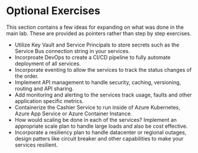 # Optional Exercises
This section contains a few ideas for expanding on what was done in the main lab. These are provided as pointers rather than step by step exercises.

* Utilize Key Vault and Service Principals to store secrets such as the Service Bus connection string in your services.
* Incorproate DevOps to create a CI/CD pipeline to fully automate deployment of all services.
* Incorporate eventing to allow the services to track the status changes of the order.
* Implement API management to handle security, caching, versioning, routing and API sharing. 
* Add monitoring and alerting to the services track usage, faults and other application specific metrics.
* Containerize the Cashier Service to run inside of Azure Kubernetes, Azure App Service or Azure Container Instance.
* How would scaling be done in each of the services?  Implement an appropriate scale plan to handle large loads and also be cost effective.
* Incorporate a resiliency plan to handle datacenter or regional outages, design patters like circuit breaker and other capabilities to make your services resilient.
